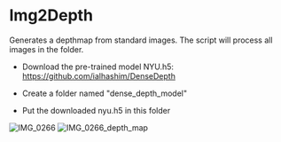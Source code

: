 # Img2Depth
Generates a depthmap from standard images. The script will process all images in the folder.

- Download the pre-trained model NYU.h5: https://github.com/ialhashim/DenseDepth

- Create a folder named "dense_depth_model"

- Put the downloaded nyu.h5 in this folder

![IMG_0266](https://user-images.githubusercontent.com/129666921/229797512-c5b8adb4-c905-4e45-a423-def17f3115be.JPEG)
![IMG_0266_depth_map](https://user-images.githubusercontent.com/129666921/229797588-0128bae9-a114-4e5d-a8ab-1226c812d469.png)
